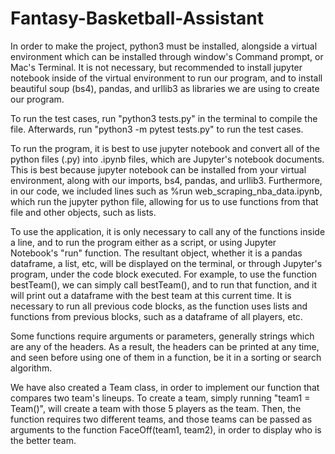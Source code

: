# Fantasy-Basketball-Assistant
In order to make the project, python3 must be installed, alongside a virtual environment which can be installed through window's Command prompt, or Mac's Terminal. It is not necessary, but recommended to install jupyter notebook inside of the virtual environment to run our program, and to install beautiful soup (bs4), pandas, and urllib3 as libraries we are using to create our program.

To run the test cases, run "python3 tests.py" in the terminal to compile the file. Afterwards, run "python3 -m pytest tests.py" to run the test cases.

To run the program, it is best to use jupyter notebook and convert all of the python files (.py) into .ipynb files, which are Jupyter's notebook documents. This is best because jupyter notebook can be installed from your virtual environment, along with our imports, bs4, pandas, and urllib3. Furthermore, in our code, we included lines such as %run web_scraping_nba_data.ipynb, which run the jupyter python file, allowing for us to use functions from that file and other objects, such as lists.

To use the application, it is only necessary to call any of the functions inside a line, and to run the program either as a script, or using Jupyter Notebook's "run" function. The resultant object, whether it is a pandas dataframe, a list, etc, will be displayed on the terminal, or through Jupyter's program, under the code block executed. For example, to use the function bestTeam(), we can simply call bestTeam(), and to run that function, and it will print out a dataframe with the best team at this current time. It is necessary to run all previous code blocks, as the function uses lists and functions from previous blocks, such as a dataframe of all players, etc.

Some functions require arguments or parameters, generally strings which are any of the headers. As a result, the headers can be printed at any time, and seen before using one of them in a function, be it in a sorting or search algorithm.

We have also created a Team class, in order to implement our function that compares two team's lineups. To create a team, simply running "team1 = Team()", will create a team with those 5 players as the team. Then, the function requires two different teams, and those teams can be passed as arguments to the function FaceOff(team1, team2), in order to display who is the better team.

